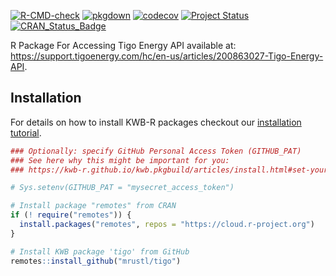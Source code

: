 [![R-CMD-check](https://github.com/mrustl/tigo/workflows/R-CMD-check/badge.svg)](https://github.com/mrustl/tigo/actions?query=workflow%3AR-CMD-check)
[![pkgdown](https://github.com/mrustl/tigo/workflows/pkgdown/badge.svg)](https://github.com/mrustl/tigo/actions?query=workflow%3Apkgdown)
[![codecov](https://codecov.io/github/mrustl/tigo/branch/main/graphs/badge.svg)](https://codecov.io/github/mrustl/tigo)
[![Project Status](https://img.shields.io/badge/lifecycle-experimental-orange.svg)](https://www.tidyverse.org/lifecycle/#experimental)
[![CRAN_Status_Badge](https://www.r-pkg.org/badges/version/tigo)]()

R Package For Accessing Tigo Energy API available
at:
<https://support.tigoenergy.com/hc/en-us/articles/200863027-Tigo-Energy-API>.

## Installation

For details on how to install KWB-R packages checkout our [installation tutorial](https://kwb-r.github.io/kwb.pkgbuild/articles/install.html).

```r
### Optionally: specify GitHub Personal Access Token (GITHUB_PAT)
### See here why this might be important for you:
### https://kwb-r.github.io/kwb.pkgbuild/articles/install.html#set-your-github_pat

# Sys.setenv(GITHUB_PAT = "mysecret_access_token")

# Install package "remotes" from CRAN
if (! require("remotes")) {
  install.packages("remotes", repos = "https://cloud.r-project.org")
}

# Install KWB package 'tigo' from GitHub
remotes::install_github("mrustl/tigo")
```
